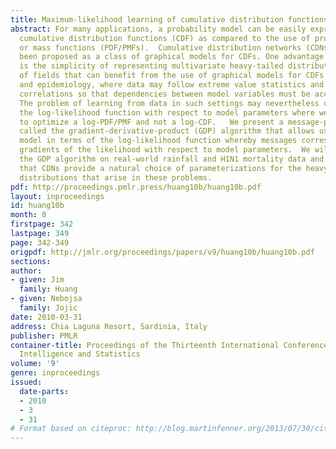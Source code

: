 ```yaml
---
title: Maximum-likelihood learning of cumulative distribution functions on graphs
abstract: For many applications, a probability model can be easily expressed as a
  cumulative distribution functions (CDF) as compared to the use of probability density
  or mass functions (PDF/PMFs).  Cumulative distribution networks (CDNs) have recently
  been proposed as a class of graphical models for CDFs. One advantage of CDF models
  is the simplicity of representing multivariate heavy-tailed distributions. Examples
  of fields that can benefit from the use of graphical models for CDFs include climatology
  and epidemiology, where data may follow extreme value statistics and exhibit spatial
  correlations so that dependencies between model variables must be accounted for.
  The problem of learning from data in such settings may nevertheless consist of optimizing
  the log-likelihood function with respect to model parameters where we are required
  to optimize a log-PDF/PMF and not a log-CDF.   We present a message-passing algorithm
  called the gradient-derivative-product (GDP) algorithm that allows us to learn the
  model in terms of the log-likelihood function whereby messages correspond to local
  gradients of the likelihood with respect to model parameters.  We will demonstrate
  the GDP algorithm on real-world rainfall and H1N1 mortality data and we will show
  that CDNs provide a natural choice of parameterizations for the heavy-tailed multivariate
  distributions that arise in these problems.
pdf: http://proceedings.pmlr.press/huang10b/huang10b.pdf
layout: inproceedings
id: huang10b
month: 0
firstpage: 342
lastpage: 349
page: 342-349
origpdf: http://jmlr.org/proceedings/papers/v9/huang10b/huang10b.pdf
sections: 
author:
- given: Jim
  family: Huang
- given: Nebojsa
  family: Jojic
date: 2010-03-31
address: Chia Laguna Resort, Sardinia, Italy
publisher: PMLR
container-title: Proceedings of the Thirteenth International Conference on Artificial
  Intelligence and Statistics
volume: '9'
genre: inproceedings
issued:
  date-parts:
  - 2010
  - 3
  - 31
# Format based on citeproc: http://blog.martinfenner.org/2013/07/30/citeproc-yaml-for-bibliographies/
---
```

